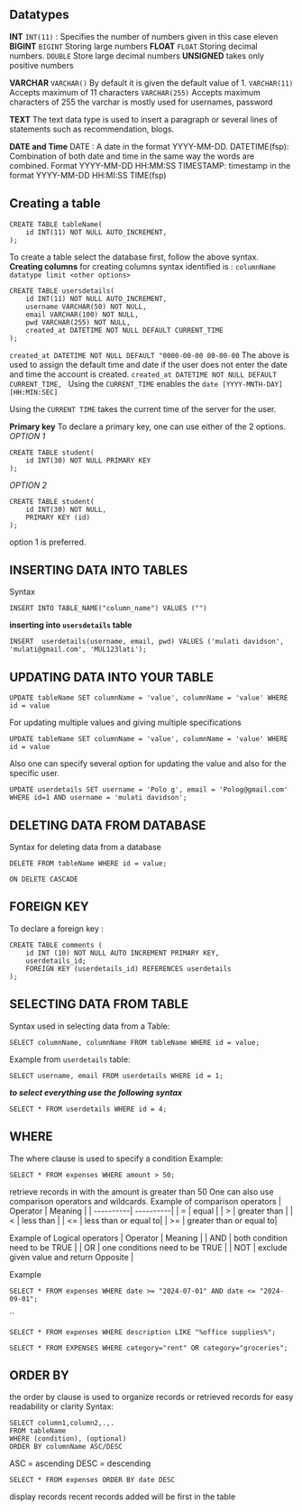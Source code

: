 ## Datatypes

**INT**
``INT(11)`` : Specifies the number of numbers given in this case eleven
**BIGINT**
``BIGINT``
Storing large numbers
**FLOAT**
``FLOAT``
Storing decimal numbers.
``DOUBLE``
Store large decimal numbers
**UNSIGNED**
takes only positive numbers

**VARCHAR**
``VARCHAR()``
By default it is given the default value of 1.
``VARCHAR(11)``
Accepts maximum of 11 characters
``VARCHAR(255)``
Accepts maximum characters of 255
the varchar is mostly used for usernames, password

**TEXT**
The text data type is used to insert a paragraph or several lines of statements such as recommendation, blogs.

**DATE and Time**
DATE : A date in the format YYYY-MM-DD.
DATETIME(fsp): Combination of both date and time in the same way the words are combined. Format YYYY-MM-DD HH:MM:SS
TIMESTAMP: timestamp in the format YYYY-MM-DD HH:MI:SS
TIME(fsp)

## Creating a table
```
CREATE TABLE tableName(
	id INT(11) NOT NULL AUTO_INCREMENT,
);
```
To create a table select the database first, follow the above syntax.
**Creating columns**
for creating columns syntax identified is :
``columnName datatype limit <other options>``

```
CREATE TABLE usersdetails(
	id INT(11) NOT NULL AUTO_INCREMENT,
	username VARCHAR(50) NOT NULL, 
	email VARCHAR(100) NOT NULL, 
	pwd VARCHAR(255) NOT NULL,
	created_at DATETIME NOT NULL DEFAULT CURRENT_TIME
);
```

``created_at DATETIME NOT NULL DEFAULT "0000-00-00 00-00-00``
The above is used to assign the default time and date if the user does not enter the date and time the account is created.
``created_at DATETIME NOT NULL DEFAULT CURRENT_TIME, ``
Using the ``CURRENT_TIME`` enables the ``date [YYYY-MNTH-DAY] [HH:MIN:SEC]``

Using  the ``CURRENT TIME`` takes the current time of the server for the user.

**Primary key**
To declare a primary key, one can use either of the 2 options. 
*OPTION 1*
```
CREATE TABLE student(
	id INT(30) NOT NULL PRIMARY KEY
);
```

*OPTION 2*
```
CREATE TABLE student(
	id INT(30) NOT NULL, 
	PRIMARY KEY (id)
);
```

option 1 is preferred.


## INSERTING DATA INTO TABLES
Syntax
```
INSERT INTO TABLE_NAME("column_name") VALUES ("")
```

**inserting into ``usersdetails`` table**
```
INSERT  userdetails(username, email, pwd) VALUES ('mulati davidson', 'mulati@gmail.com', 'MUL123lati');
```

## UPDATING DATA INTO YOUR TABLE
```
UPDATE tableName SET columnName = 'value', columnName = 'value' WHERE id = value 
```

For updating multiple values and giving multiple specifications 
```
UPDATE tableName SET columnName = 'value', columnName = 'value' WHERE id = value 
```
Also one can specify several option for updating the value and also for the specific user.
```
UPDATE userdetails SET username = 'Polo g', email = 'Polog@gmail.com' WHERE id=1 AND username = 'mulati davidson';
```


## DELETING DATA FROM DATABASE
Syntax for deleting data from a database
```
DELETE FROM tableName WHERE id = value;
```

``ON DELETE CASCADE``

## FOREIGN KEY
To declare a foreign key :
```
CREATE TABLE comments (
	id INT (10) NOT NULL AUTO INCREMENT PRIMARY KEY,
	userdetails_id;
	FOREIGN KEY (userdetails_id) REFERENCES userdetails
);
```

## SELECTING DATA FROM TABLE
Syntax used in selecting data from a Table:
```
SELECT columnName, columnName FROM tableName WHERE id = value;
```

Example from ``userdetails`` table:
```
SELECT username, email FROM userdetails WHERE id = 1;
```

***to select everything use the following syntax***
```
SELECT * FROM userdetails WHERE id = 4;
```

## WHERE 
The where clause is used to specify a condition
Example:
```
SELECT * FROM expenses WHERE amount > 50;
```
retrieve records in with the amount is greater than 50
One can also use comparison operators and wildcards.
Example of comparison operators
|  Operator | Meaning |
| ----------| ----------|
|      =         |  equal     |
|      >         |  greater than |
|      <         | less than |
|     <=        | less than or equal to|
|      >=       |  greater than or equal to|

Example of Logical operators
| Operator | Meaning |
|   AND   | both condition need to be TRUE | 
|   OR      | one conditions need to be TRUE |
|   NOT   | exclude given value and return Opposite |

Example
```
SELECT * FROM expenses WHERE date >= "2024-07-01" AND date <= "2024-09-01";
```
``
```
SELECT * FROM expenses WHERE description LIKE "%office supplies%";
```

```
SELECT * FROM EXPENSES WHERE category="rent" OR category="groceries";
```

## ORDER BY
the order by clause is used to organize records or retrieved records for easy readability or clarity
Syntax:
```
SELECT column1,column2,.,.
FROM tableName
WHERE (condition), (optional)
ORDER BY columnName ASC/DESC
```
ASC = ascending
DESC = descending
```
SELECT * FROM expenses ORDER BY date DESC
```
display records recent records added will be first in the table

